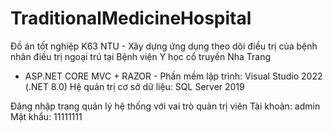 # TraditionalMedicineHospital
Đồ án tốt nghiệp K63 NTU - Xây dựng ứng dụng theo dõi điều trị của bệnh nhân điều trị ngoại trú tại Bệnh viện Y học cổ truyền Nha Trang

 - ASP.NET CORE MVC + RAZOR -
Phần mềm lập trình: Visual Studio 2022 (.NET 8.0)
Hệ quản trị cơ sở dữ liệu: SQL Server 2019

Đăng nhập trang quản lý hệ thống với vai trò quản trị viên
Tài khoản: admin
Mật khẩu: 11111111

